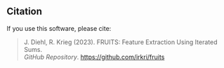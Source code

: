 ## Citation
If you use this software, please cite:
> J. Diehl, R. Krieg (2023). FRUITS: Feature Extraction Using Iterated Sums.  
> *GitHub Repository*. https://github.com/irkri/fruits
